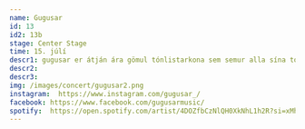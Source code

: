 ```yaml
---
name: Gugusar
id: 13
id2: 13b
stage: Center Stage
time: 15. júlí
descr1: gugusar er átján ára gömul tónlistarkona sem semur alla sína tónlist sjálf í stúdíóinu sínu. Hún byrjaði að pródúsera sína eigin tónlist þegar hún var einungis fjórtán ára og hefur gert það síðan.
descr2:
descr3:
img: /images/concert/gugusar2.png
instagram:  https://www.instagram.com/gugusar_/
facebook: https://www.facebook.com/gugusarmusic/
spotify:  https://open.spotify.com/artist/4DOZfbCzNlQH0XkNhL1h2R?si=xMh959mzQASe7JAfPdARng
---
```

